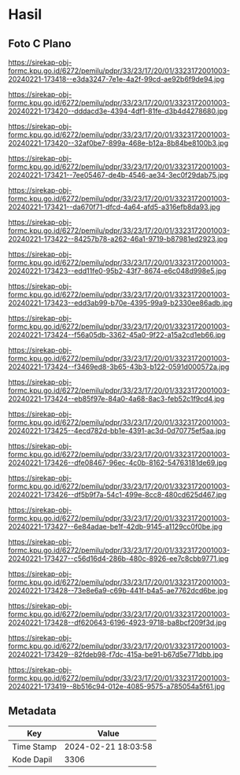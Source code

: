 # Hasil

## Foto C Plano

https://sirekap-obj-formc.kpu.go.id/6272/pemilu/pdpr/33/23/17/20/01/3323172001003-20240221-173418--e3da3247-7e1e-4a2f-99cd-ae92b6f9de94.jpg

https://sirekap-obj-formc.kpu.go.id/6272/pemilu/pdpr/33/23/17/20/01/3323172001003-20240221-173420--dddacd3e-4394-4df1-81fe-d3b4d4278680.jpg

https://sirekap-obj-formc.kpu.go.id/6272/pemilu/pdpr/33/23/17/20/01/3323172001003-20240221-173420--32af0be7-899a-468e-b12a-8b84be8100b3.jpg

https://sirekap-obj-formc.kpu.go.id/6272/pemilu/pdpr/33/23/17/20/01/3323172001003-20240221-173421--7ee05467-de4b-4546-ae34-3ec0f29dab75.jpg

https://sirekap-obj-formc.kpu.go.id/6272/pemilu/pdpr/33/23/17/20/01/3323172001003-20240221-173421--da670f71-dfcd-4a64-afd5-a316efb8da93.jpg

https://sirekap-obj-formc.kpu.go.id/6272/pemilu/pdpr/33/23/17/20/01/3323172001003-20240221-173422--84257b78-a262-46a1-9719-b87981ed2923.jpg

https://sirekap-obj-formc.kpu.go.id/6272/pemilu/pdpr/33/23/17/20/01/3323172001003-20240221-173423--edd11fe0-95b2-43f7-8674-e6c048d998e5.jpg

https://sirekap-obj-formc.kpu.go.id/6272/pemilu/pdpr/33/23/17/20/01/3323172001003-20240221-173423--edd3ab99-b70e-4395-99a9-b2330ee86adb.jpg

https://sirekap-obj-formc.kpu.go.id/6272/pemilu/pdpr/33/23/17/20/01/3323172001003-20240221-173424--f56a05db-3362-45a0-9f22-a15a2cd1eb66.jpg

https://sirekap-obj-formc.kpu.go.id/6272/pemilu/pdpr/33/23/17/20/01/3323172001003-20240221-173424--f3469ed8-3b65-43b3-b122-0591d000572a.jpg

https://sirekap-obj-formc.kpu.go.id/6272/pemilu/pdpr/33/23/17/20/01/3323172001003-20240221-173424--eb85f97e-84a0-4a68-8ac3-feb52c1f9cd4.jpg

https://sirekap-obj-formc.kpu.go.id/6272/pemilu/pdpr/33/23/17/20/01/3323172001003-20240221-173425--4ecd782d-bb1e-4391-ac3d-0d70775ef5aa.jpg

https://sirekap-obj-formc.kpu.go.id/6272/pemilu/pdpr/33/23/17/20/01/3323172001003-20240221-173426--dfe08467-96ec-4c0b-8162-54763181de69.jpg

https://sirekap-obj-formc.kpu.go.id/6272/pemilu/pdpr/33/23/17/20/01/3323172001003-20240221-173426--df5b9f7a-54c1-499e-8cc8-480cd625d467.jpg

https://sirekap-obj-formc.kpu.go.id/6272/pemilu/pdpr/33/23/17/20/01/3323172001003-20240221-173427--6e84adae-be1f-42db-9145-a1129cc0f0be.jpg

https://sirekap-obj-formc.kpu.go.id/6272/pemilu/pdpr/33/23/17/20/01/3323172001003-20240221-173427--c56d16d4-286b-480c-8926-ee7c8cbb9771.jpg

https://sirekap-obj-formc.kpu.go.id/6272/pemilu/pdpr/33/23/17/20/01/3323172001003-20240221-173428--73e8e6a9-c69b-441f-b4a5-ae7762dcd6be.jpg

https://sirekap-obj-formc.kpu.go.id/6272/pemilu/pdpr/33/23/17/20/01/3323172001003-20240221-173428--df620643-6196-4923-9718-ba8bcf209f3d.jpg

https://sirekap-obj-formc.kpu.go.id/6272/pemilu/pdpr/33/23/17/20/01/3323172001003-20240221-173429--82fdeb98-f7dc-415a-be91-b67d5e771dbb.jpg

https://sirekap-obj-formc.kpu.go.id/6272/pemilu/pdpr/33/23/17/20/01/3323172001003-20240221-173419--8b516c94-012e-4085-9575-a785054a5f61.jpg


## Metadata

| Key        | Value               |
| ---------- | ------------------- |
| Time Stamp | 2024-02-21 18:03:58 |
| Kode Dapil | 3306                |



